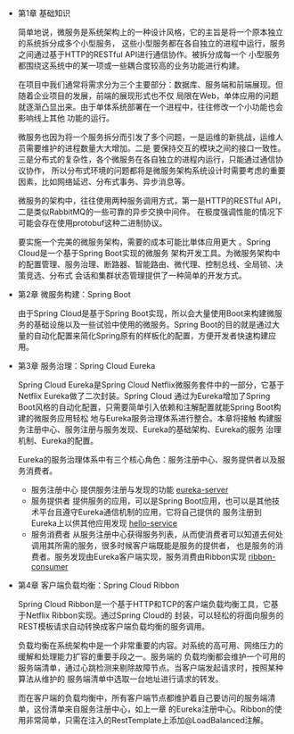 - 第1章 基础知识

    简单地说，微服务是系统架构上的一种设计风格，它的主旨是将一个原本独立的系统拆分成多个小型服务，
    这些小型服务都在各自独立的进程中运行，服务之间通过基于HTTP的RESTful API进行通信协作。被拆分成每一个
    小型服务都围绕这系统中的某一项或一些耦合度较高的业务功能进行构建。
    
    在项目中我们通常将需求分为三个主要部分：数据库、服务端和前端展现。但随着企业项目的发展，前端的展现形式也不仅
    局限在Web，单体应用的问题就逐渐凸显出来。由于单体系统部署在一个进程中，往往修改一个小功能也会影响线上其他
    功能的运行。
    
    微服务也因为将一个服务拆分而引发了多个问题，一是运维的新挑战，运维人员需要维护的进程数量大大增加。二是
    要保持交互的模块之间的接口一致性。三是分布式的复杂性，各个微服务在各自独立的进程内运行，只能通过通信协议协作，
    所以分布式环境的问题都将是微服务架构系统设计时需要考虑的重要因素，比如网络延迟、分布式事务、异步消息等。
    
    微服务的架构中，往往使用两种服务调用方式，第一是HTTP的RESTful API，二是类似RabbitMQ的一些可靠的异步交换中间件。
    在极度强调性能的情况下可能会存在使用protobuf这种二进制协议。
    
    要实施一个完美的微服务架构，需要的成本可能比単体应用更大 。Spring Cloud是一个基于Spring Boot实现的微服务
    架构开发工具。为微服务架构中的配置管理、服务治理、断路器、智能路由、微代理、控制总线、全局锁、决策竞选、分布式
    会话和集群状态管理提供了一种简单的开发方式。
    
- 第2章 微服务构建：Spring Boot

    由于Spring Cloud是基于Spring Boot实现，所以会大量使用Boot来构建微服务的基础设施以及一些试验中使用的微服务。Spring
    Boot的目的就是通过大量的自动化配置来简化Spring原有的样板化的配置，方便开发者快速构建应用。
    
- 第3章 服务治理：Spring Cloud Eureka

    Spring Cloud Eureka是Spring Cloud Netflix微服务套件中的一部分，它基于Netflix Eureka做了二次封装。Spring Cloud
    通过为Eureka增加了Spring Boot风格的自动化配置，只需要简单引入依赖和注解配置就能Spring Boot构建的微服务应用轻松
    地与Eureka服务治理体系进行整合。本章将接触 构建服务注册中心、服务注册与服务发现、Eureka的基础架构、Eureka的服务
    治理机制、Eureka的配置。
    
    Eureka的服务治理体系中有三个核心角色：服务注册中心、服务提供者以及服务消费者。
    - 服务注册中心 提供服务注册与发现的功能 [eureka-server](spring-cloud-in-ation/eureka-server)
    - 服务提供者 提供服务的应用，可以是Spring Boot应用，也可以是其他技术平台且遵守Eureka通信机制的应用，它将自己提供的
    服务注册到Eureka上以供其他应用发现    [hello-service](spring-cloud-in-ation/hello-service)
    - 服务消费者 从服务注册中心获得服务列表，从而使消费者可以知道去何处调用其所需的服务，很多时候客户端既能是服务的提供者，
    也是服务的消费者。服务发现由Eureka客户端实现，服务消费由Ribbon实现 [ribbon-consumer](spring-cloud-in-ation/ribbon-consumer)
    
- 第4章 客户端负载均衡：Spring Cloud Ribbon

    Spring Cloud Ribbon是一个基于HTTP和TCP的客户端负载均衡工具，它基于Netflix Ribbon实现。通过Spring Cloud的
    封装，可以轻松的将面向服务的REST模板请求自动转换成客户端负载均衡的服务调用。
    
    负载均衡在系统架构中是一个非常重要的内容。对系统的高可用、网络压力的缓解和处理能力扩容的重要手段之一。服务端的
    负载均衡都会维护一个可用的服务端清单，通过心跳检测来剔除故障节点。当客户端发起请求时，按照某种算法从维护的
    服务端清单中选取一台地址进行请求的转发。
    
    而在客户端的负载均衡中，所有客户端节点都维护着自己要访问的服务端清单，这份清单来自服务注册中心，如上一章
    的Eureka注册中心。Ribbon的使用非常简单，只需在注入的RestTemplate上添加@LoadBalanced注解。
    
    
    